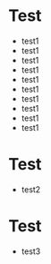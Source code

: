 # Test
- test1
- test1
- test1
- test1
- test1
- test1
- test1
- test1
- test1
- test1


# Test
- test2

# Test
- test3